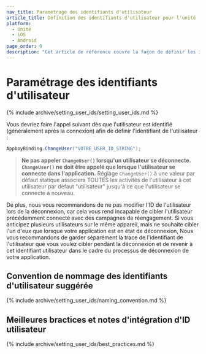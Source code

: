 ```yaml
---
nav_title: Paramétrage des identifiants d'utilisateur
article_title: Définition des identifiants d'utilisateur pour l'unité
platform:
  - Unité
  - iOS
  - Android
page_order: 0
description: "Cet article de référence couvre la façon de définir les identifiants des utilisateurs sur la plate-forme Unity."
---
```


# Paramétrage des identifiants d'utilisateur

{% include archive/setting_user_ids/setting_user_ids.md %}

Vous devriez faire l'appel suivant dès que l'utilisateur est identifié (généralement après la connexion) afin de définir l'identifiant de l'utilisateur :

```csharp
AppboyBinding.ChangeUser("VOTRE_USER_ID_STRING");
```

> __Ne pas appeler `ChangeUser()` lorsqu'un utilisateur se déconnecte. `ChangeUser()` ne doit être appelé que lorsque l'utilisateur se connecte dans l'application.__ Réglage `ChangeUser()` à une valeur par défaut statique associera TOUTES les activités de l'utilisateur à cet utilisateur par défaut "utilisateur" jusqu'à ce que l'utilisateur se connecte à nouveau.

De plus, nous vous recommandons de ne pas modifier l'ID de l'utilisateur lors de la déconnexion, car cela vous rend incapable de cibler l'utilisateur précédemment connecté avec des campagnes de réengagement. Si vous anticipez plusieurs utilisateurs sur le même appareil, mais ne souhaite cibler l'un d'eux que lorsque votre application est en état de déconnexion, Nous vous recommandons de garder séparément la trace de l'identifiant de l'utilisateur que vous voulez cibler pendant la déconnexion et de revenir à cet identifiant utilisateur dans le cadre du processus de déconnexion de votre application.

## Convention de nommage des identifiants d'utilisateur suggérée

{% include archive/setting_user_ids/naming_convention.md %}

## Meilleures bractices et notes d'intégration d'ID utilisateur

{% include archive/setting_user_ids/best_practices.md %}
